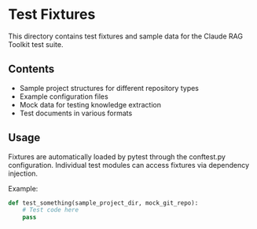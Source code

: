 # Test Fixtures

This directory contains test fixtures and sample data for the Claude RAG Toolkit test suite.

## Contents

- Sample project structures for different repository types
- Example configuration files
- Mock data for testing knowledge extraction
- Test documents in various formats

## Usage

Fixtures are automatically loaded by pytest through the conftest.py configuration.
Individual test modules can access fixtures via dependency injection.

Example:
```python
def test_something(sample_project_dir, mock_git_repo):
    # Test code here
    pass
```